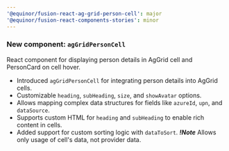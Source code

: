 ```yaml
---
'@equinor/fusion-react-ag-grid-person-cell': major
'@equinor/fusion-react-components-stories': minor
---
```


### New component: `agGridPersonCell`

React component for displaying person details in AgGrid cell and PersonCard on cell hover.

- Introduced `agGridPersonCell` for integrating person details into AgGrid cells.
- Customizable `heading`, `subHeading`, `size`, and `showAvatar` options.
- Allows mapping complex data structures for fields like `azureId`, `upn`, and `dataSource`.
- Supports custom HTML for `heading` and `subHeading` to enable rich content in cells.
- Added support for custom sorting logic with `dataToSort`. **_!Note_** Allows only usage of cell's data, not provider data.
